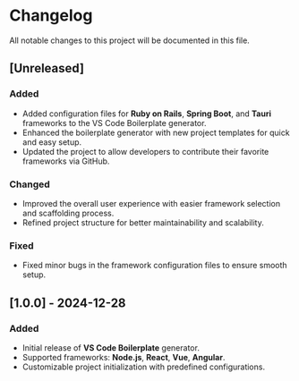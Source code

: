 # Changelog

All notable changes to this project will be documented in this file.

## [Unreleased]
### Added
- Added configuration files for **Ruby on Rails**, **Spring Boot**, and **Tauri** frameworks to the VS Code Boilerplate generator.
- Enhanced the boilerplate generator with new project templates for quick and easy setup.
- Updated the project to allow developers to contribute their favorite frameworks via GitHub.

### Changed
- Improved the overall user experience with easier framework selection and scaffolding process.
- Refined project structure for better maintainability and scalability.

### Fixed
- Fixed minor bugs in the framework configuration files to ensure smooth setup.

## [1.0.0] - 2024-12-28
### Added
- Initial release of **VS Code Boilerplate** generator.
- Supported frameworks: **Node.js**, **React**, **Vue**, **Angular**.
- Customizable project initialization with predefined configurations.
